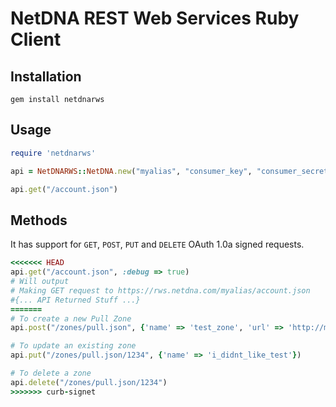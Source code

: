 # NetDNA REST Web Services Ruby Client

## Installation
`gem install netdnarws`

## Usage
```ruby
require 'netdnarws'

api = NetDNARWS::NetDNA.new("myalias", "consumer_key", "consumer_secret")

api.get("/account.json")
```

## Methods
It has support for `GET`, `POST`, `PUT` and `DELETE` OAuth 1.0a signed requests.

```ruby
<<<<<<< HEAD
api.get("/account.json", :debug => true)
# Will output
# Making GET request to https://rws.netdna.com/myalias/account.json
#{... API Returned Stuff ...}
=======
# To create a new Pull Zone
api.post("/zones/pull.json", {'name' => 'test_zone', 'url' => 'http://my-test-site.com'})

# To update an existing zone
api.put("/zones/pull.json/1234", {'name' => 'i_didnt_like_test'})

# To delete a zone
api.delete("/zones/pull.json/1234")
>>>>>>> curb-signet
```

